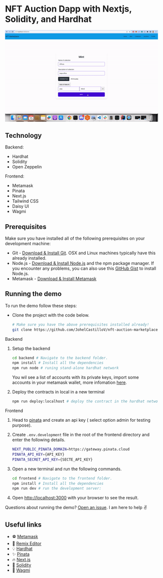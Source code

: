 # NFT Auction Dapp with Nextjs, Solidity, and Hardhat

![Creating an NFT](./screenshots/minting.gif)

## Technology

Backend:
- Hardhat
- Solidity
- Open Zeppelin

Frontend:
- Metamask
- Pinata
- Next.js
- Tailwind CSS
- Daisy UI  
- Wagmi


## Prerequisites
Make sure you have installed all of the following prerequisites on your development machine:
* Git - [Download & Install Git](https://git-scm.com/downloads). OSX and Linux machines typically have this already installed.
* Node.js - [Download & Install Node.js](https://nodejs.org/en/download/) and the npm package manager. If you encounter any problems, you can also use this [GitHub Gist](https://gist.github.com/isaacs/579814) to install Node.js.
* Metamask - [Download & Install Metamask](https://metamask.io/download/)

## Running the demo

To run the demo follow these steps:

- Clone the project with the code below.

    ```sh
    # Make sure you have the above prerequisites installed already!
    git clone https://github.com/JohelCastilloV/nft-auction-marketplace.git
    
    ```
    
Backend   
1. Setup the backend
    ```sh
    cd backend # Navigate to the backend folder.
    npm install # Install all the dependencies
    npm run node # runing stand-alone hardhat network
    ``` 
    You  wil see a list of accounts with its private keys, import some accounts in your metamask wallet, more infomation [here](https://support.metamask.io/hc/en-us/articles/360015489331-How-to-import-an-account#h_01G01W07NV7Q94M7P1EBD5BYM4).

2. Deploy the contracts in local in a new terminal
    ```sh
    npm run deploy:localhost # deploy the contract in the hardhat network
    ```
Frontend
1. Head to [pinata](https://app.pinata.cloud/) and create an api key ( select option admin for testing purpose).

2. Create `.env.development` file in the root of the frontend directory and enter the following details.
   ```sh
   NEXT_PUBLIC_PINATA_DOMAIN=https://gateway.pinata.cloud
   PINATA_API_KEY={API_KEY}
   PINATA_SECRET_API_KEY={SECTE_API_KEY}
   ```

3. Open a new terminal and run the following commands.
    ```sh
    cd frontend # Navigate to the frontend folder.
    npm install # Install all the dependencies
    npm run dev # run the development server:
    ```
4. Open [http://localhost:3000](http://localhost:3000) with your browser to see the result.    

Questions about running the demo? [Open an issue](https://github.com/JohelCastilloV/nftAuctionMarketplace/issues). I am here to help ✌️

## Useful links

- ⚽ [Metamask](https://metamask.io/)
- 🚀 [Remix Editor](https://remix.ethereum.org/)
- 💡 [Hardhat](https://hardhat.org/)
- ✨ [Pinata](https://app.pinata.cloud)
- 🔥 [Next.js](https://nextjs.org/)
- 🐻 [Solidity](https://soliditylang.org/)
- 👀 [Wagmi](https://wagmi.sh/)